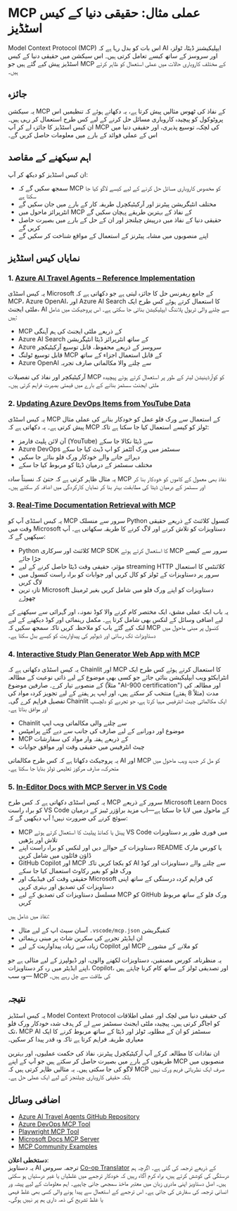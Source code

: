 <!--
CO_OP_TRANSLATOR_METADATA:
{
  "original_hash": "671162f2687253f22af11187919ed02d",
  "translation_date": "2025-06-21T13:36:37+00:00",
  "source_file": "09-CaseStudy/README.md",
  "language_code": "ur"
}
-->
# MCP عملی مثال: حقیقی دنیا کے کیس اسٹڈیز

Model Context Protocol (MCP) اس بات کو بدل رہا ہے کہ AI ایپلیکیشنز ڈیٹا، ٹولز، اور سروسز کے ساتھ کیسے تعامل کرتی ہیں۔ اس سیکشن میں حقیقی دنیا کے کیس اسٹڈیز پیش کیے گئے ہیں جو MCP کے مختلف کاروباری حالات میں عملی استعمال کو ظاہر کرتے ہیں۔

## جائزہ

یہ سیکشن MCP کے نفاذ کی ٹھوس مثالیں پیش کرتا ہے، یہ دکھاتے ہوئے کہ تنظیمیں اس پروٹوکول کو پیچیدہ کاروباری مسائل حل کرنے کے لیے کس طرح استعمال کر رہی ہیں۔ ان کیس اسٹڈیز کا جائزہ لے کر آپ MCP کی لچک، توسیع پذیری، اور حقیقی دنیا میں اس کے عملی فوائد کے بارے میں معلومات حاصل کریں گے۔

## اہم سیکھنے کے مقاصد

ان کیس اسٹڈیز کو دیکھ کر آپ:

- سمجھ سکیں گے کہ MCP کو مخصوص کاروباری مسائل حل کرنے کے لیے کیسے لاگو کیا جا سکتا ہے  
- مختلف انٹیگریشن پیٹرنز اور آرکیٹیکچرل طریقہ کار کے بارے میں جان سکیں گے  
- انٹرپرائز ماحول میں MCP کے نفاذ کے بہترین طریقے پہچان سکیں گے  
- حقیقی دنیا کے نفاذ میں درپیش چیلنجز اور ان کے حل کے بارے میں بصیرت حاصل کریں گے  
- اپنے منصوبوں میں مشابہ پیٹرنز کے استعمال کے مواقع شناخت کر سکیں گے  

## نمایاں کیس اسٹڈیز

### 1. [Azure AI Travel Agents – Reference Implementation](./travelagentsample.md)

یہ کیس اسٹڈی Microsoft کے جامع ریفرنس حل کا جائزہ لیتی ہے جو دکھاتی ہے کہ MCP، Azure OpenAI، اور Azure AI Search کا استعمال کرتے ہوئے کس طرح ایک ملٹی ایجنٹ، AI سے چلنے والی ٹریول پلاننگ ایپلیکیشن بنائی جا سکتی ہے۔ اس پروجیکٹ میں شامل ہیں:

- MCP کے ذریعے ملٹی ایجنٹ کی ہم آہنگی  
- Azure AI Search کے ساتھ انٹرپرائز ڈیٹا انٹیگریشن  
- Azure سروسز کے ذریعے محفوظ، قابل توسیع آرکیٹیکچر  
- قابل توسیع ٹولنگ MCP کے قابل استعمال اجزاء کے ساتھ  
- Azure OpenAI سے چلنے والا مکالماتی صارف تجربہ  

آرکیٹیکچر اور نفاذ کی تفصیلات MCP کو کوآرڈینیشن لیئر کے طور پر استعمال کرتے ہوئے پیچیدہ ملٹی ایجنٹ سسٹمز بنانے کے بارے میں قیمتی بصیرت فراہم کرتی ہیں۔

### 2. [Updating Azure DevOps Items from YouTube Data](./UpdateADOItemsFromYT.md)

یہ کیس اسٹڈی MCP کے استعمال سے ورک فلو عمل کو خودکار بنانے کی عملی مثال پیش کرتی ہے۔ یہ دکھاتی ہے کہ MCP ٹولز کو کیسے استعمال کیا جا سکتا ہے تاکہ:

- آن لائن پلیٹ فارمز (YouTube) سے ڈیٹا نکالا جا سکے  
- Azure DevOps سسٹمز میں ورک آئٹمز کو اپ ڈیٹ کیا جا سکے  
- دہرائے جانے والے خودکار ورک فلو بنائے جا سکیں  
- مختلف سسٹمز کے درمیان ڈیٹا کو مربوط کیا جا سکے  

یہ مثال ظاہر کرتی ہے کہ حتیٰ کہ نسبتاً سادہ MCP نفاذ بھی معمول کے کاموں کو خودکار بنا کر اور سسٹمز کے درمیان ڈیٹا کی مطابقت بہتر بنا کر نمایاں کارکردگی میں اضافہ کر سکتے ہیں۔

### 3. [Real-Time Documentation Retrieval with MCP](./docs-mcp/README.md)

یہ کیس اسٹڈی آپ کو MCP سرور سے منسلک Python کنسول کلائنٹ کے ذریعے حقیقی وقت میں Microsoft دستاویزات کو تلاش کرنے اور لاگ کرنے کا طریقہ سکھاتی ہے۔ آپ سیکھیں گے کہ:

- Python کلائنٹ اور سرکاری MCP SDK کا استعمال کرتے ہوئے MCP سرور سے کیسے جڑا جائے  
- مؤثر، حقیقی وقت ڈیٹا حاصل کرنے کے لیے streaming HTTP کلائنٹس کا استعمال  
- سرور پر دستاویزات کے ٹولز کو کال کریں اور جوابات کو براہ راست کنسول میں لاگ کریں  
- تازہ ترین Microsoft دستاویزات کو اپنے ورک فلو میں شامل کریں بغیر ٹرمینل چھوڑے  

یہ باب ایک عملی مشق، ایک مختصر کام کرنے والا کوڈ نمونہ، اور گہرائی سے سیکھنے کے لیے اضافی وسائل کے لنکس بھی شامل کرتا ہے۔ مکمل رہنمائی اور کوڈ دیکھنے کے لیے لنک کیے گئے باب کو ملاحظہ کریں تاکہ سمجھ سکیں کہ MCP کنسول پر مبنی ماحول میں دستاویزات تک رسائی اور ڈیولپر کی پیداواریت کو کیسے بدل سکتا ہے۔

### 4. [Interactive Study Plan Generator Web App with MCP](./docs-mcp/README.md)

یہ کیس اسٹڈی دکھاتی ہے کہ Chainlit اور MCP کا استعمال کرتے ہوئے کس طرح ایک انٹرایکٹو ویب ایپلیکیشن بنائی جائے جو کسی بھی موضوع کے لیے ذاتی نوعیت کے مطالعہ کے منصوبے تیار کرے۔ صارفین موضوع (مثلاً "AI-900 certification") اور مطالعہ کی مدت (مثلاً 8 ہفتے) منتخب کر سکتے ہیں، اور ایپ ہر ہفتے کے لیے تجویز کردہ مواد کی تفصیل فراہم کرے گی۔ Chainlit ایک مکالماتی چیٹ انٹرفیس مہیا کرتا ہے، جو تجربے کو دلچسپ اور موافق بناتا ہے۔

- Chainlit سے چلنے والی مکالماتی ویب ایپ  
- موضوع اور دورانیے کے لیے صارف کی جانب سے دیے گئے پرامپٹس  
- MCP کے ذریعے ہفتہ وار مواد کی سفارشات  
- چیٹ انٹرفیس میں حقیقی وقت اور موافق جوابات  

یہ پروجیکٹ دکھاتا ہے کہ کس طرح مکالماتی AI اور MCP کو مل کر جدید ویب ماحول میں متحرک، صارف مرکوز تعلیمی ٹولز بنایا جا سکتا ہے۔

### 5. [In-Editor Docs with MCP Server in VS Code](./docs-mcp/README.md)

یہ کیس اسٹڈی دکھاتی ہے کہ کس طرح MCP سرور کے ذریعے Microsoft Learn Docs کو براہ راست VS Code کے ماحول میں لایا جا سکتا ہے—اب مزید براؤزر ٹیبز کے درمیان سوئچ کرنے کی ضرورت نہیں! آپ دیکھیں گے کہ:

- MCP پینل یا کمانڈ پیلیٹ کا استعمال کرتے ہوئے VS Code میں فوری طور پر دستاویزات تلاش اور پڑھیں  
- دستاویزات کے حوالے دیں اور لنکس کو براہ راست اپنے README یا کورس مارک ڈاؤن فائلوں میں شامل کریں  
- GitHub Copilot اور MCP کو یکجا کریں تاکہ AI سے چلنے والے دستاویزات اور کوڈ ورک فلو کو بغیر رکاوٹ استعمال کیا جا سکے  
- حقیقی وقت کی فیڈبیک اور Microsoft کی فراہم کردہ درستگی کے ساتھ اپنی دستاویزات کی تصدیق اور بہتری کریں  
- مسلسل دستاویزات کی تصدیق کے لیے MCP کو GitHub ورک فلو کے ساتھ مربوط کریں  

نفاذ میں شامل ہیں:  
- آسان سیٹ اپ کے لیے مثال `.vscode/mcp.json` کنفیگریشن  
- ان ایڈیٹر تجربے کی سکرین شاٹ پر مبنی رہنمائی  
- زیادہ سے زیادہ پیداواریت کے لیے Copilot اور MCP کو ملانے کے مشورے  

یہ منظرنامہ کورس مصنفین، دستاویزات لکھنے والوں، اور ڈیولپرز کے لیے مثالی ہے جو اپنے ایڈیٹر میں رہ کر دستاویزات، Copilot، اور تصدیقی ٹولز کے ساتھ کام کرنا چاہتے ہیں—وہ سب MCP کی طاقت سے چل رہے ہیں۔

## نتیجہ

یہ کیس اسٹڈیز Model Context Protocol کی حقیقی دنیا میں لچک اور عملی اطلاقات کو اجاگر کرتی ہیں۔ پیچیدہ ملٹی ایجنٹ سسٹمز سے لے کر ہدف شدہ خودکار ورک فلو تک، MCP AI سسٹمز کو ان کے مطلوبہ ٹولز اور ڈیٹا کے ساتھ مربوط کرنے کا ایک معیاری طریقہ فراہم کرتا ہے تاکہ وہ قدر پیدا کر سکیں۔

ان نفاذات کا مطالعہ کرکے آپ آرکیٹیکچرل پیٹرنز، نفاذ کی حکمت عملیوں، اور بہترین طریقوں کے بارے میں بصیرت حاصل کر سکتے ہیں جو آپ کے اپنے MCP منصوبوں میں لاگو کی جا سکتی ہیں۔ یہ مثالیں ظاہر کرتی ہیں کہ MCP صرف ایک نظریاتی فریم ورک نہیں بلکہ حقیقی کاروباری چیلنجز کے لیے ایک عملی حل ہے۔

## اضافی وسائل

- [Azure AI Travel Agents GitHub Repository](https://github.com/Azure-Samples/azure-ai-travel-agents)  
- [Azure DevOps MCP Tool](https://github.com/microsoft/azure-devops-mcp)  
- [Playwright MCP Tool](https://github.com/microsoft/playwright-mcp)  
- [Microsoft Docs MCP Server](https://github.com/MicrosoftDocs/mcp)  
- [MCP Community Examples](https://github.com/microsoft/mcp)

**دستخطی اعلان**:  
یہ دستاویز AI ترجمہ سروس [Co-op Translator](https://github.com/Azure/co-op-translator) کے ذریعے ترجمہ کی گئی ہے۔ اگرچہ ہم درستگی کی کوشش کرتے ہیں، براہ کرم آگاہ رہیں کہ خودکار ترجمے میں غلطیاں یا غیر درستیاں ہو سکتی ہیں۔ اصل دستاویز اپنی مادری زبان میں معتبر ماخذ سمجھی جانی چاہیے۔ اہم معلومات کے لیے پیشہ ور انسانی ترجمہ کی سفارش کی جاتی ہے۔ اس ترجمے کے استعمال سے پیدا ہونے والی کسی بھی غلط فہمی یا غلط تشریح کی ذمہ داری ہم پر نہیں ہوگی۔
